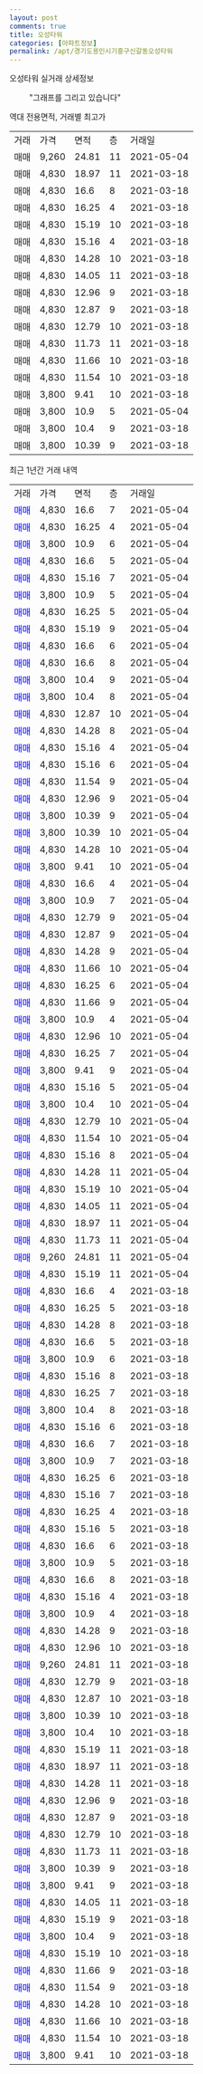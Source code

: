 ```yaml
---
layout: post
comments: true
title: 오성타워
categories: [아파트정보]
permalink: /apt/경기도용인시기흥구신갈동오성타워
---
```


오성타워 실거래 상세정보

<script type="text/javascript">
  google.charts.load('current', {'packages':['line', 'corechart']});
  google.charts.setOnLoadCallback(drawChart);

  function drawChart() {
    var data = new google.visualization.DataTable();
    data.addColumn('date', '거래일');
    data.addColumn('number', "매매");
    data.addColumn('number', "전세");
    data.addColumn('number', "전매");

    data.addRows([[new Date(Date.parse("2021-05-04")), 4830, null, null], [new Date(Date.parse("2021-05-04")), 4830, null, null], [new Date(Date.parse("2021-05-04")), 3800, null, null], [new Date(Date.parse("2021-05-04")), 4830, null, null], [new Date(Date.parse("2021-05-04")), 4830, null, null], [new Date(Date.parse("2021-05-04")), 3800, null, null], [new Date(Date.parse("2021-05-04")), 4830, null, null], [new Date(Date.parse("2021-05-04")), 4830, null, null], [new Date(Date.parse("2021-05-04")), 4830, null, null], [new Date(Date.parse("2021-05-04")), 4830, null, null], [new Date(Date.parse("2021-05-04")), 3800, null, null], [new Date(Date.parse("2021-05-04")), 3800, null, null], [new Date(Date.parse("2021-05-04")), 4830, null, null], [new Date(Date.parse("2021-05-04")), 4830, null, null], [new Date(Date.parse("2021-05-04")), 4830, null, null], [new Date(Date.parse("2021-05-04")), 4830, null, null], [new Date(Date.parse("2021-05-04")), 4830, null, null], [new Date(Date.parse("2021-05-04")), 4830, null, null], [new Date(Date.parse("2021-05-04")), 3800, null, null], [new Date(Date.parse("2021-05-04")), 3800, null, null], [new Date(Date.parse("2021-05-04")), 4830, null, null], [new Date(Date.parse("2021-05-04")), 3800, null, null], [new Date(Date.parse("2021-05-04")), 4830, null, null], [new Date(Date.parse("2021-05-04")), 3800, null, null], [new Date(Date.parse("2021-05-04")), 4830, null, null], [new Date(Date.parse("2021-05-04")), 4830, null, null], [new Date(Date.parse("2021-05-04")), 4830, null, null], [new Date(Date.parse("2021-05-04")), 4830, null, null], [new Date(Date.parse("2021-05-04")), 4830, null, null], [new Date(Date.parse("2021-05-04")), 4830, null, null], [new Date(Date.parse("2021-05-04")), 3800, null, null], [new Date(Date.parse("2021-05-04")), 4830, null, null], [new Date(Date.parse("2021-05-04")), 4830, null, null], [new Date(Date.parse("2021-05-04")), 3800, null, null], [new Date(Date.parse("2021-05-04")), 4830, null, null], [new Date(Date.parse("2021-05-04")), 3800, null, null], [new Date(Date.parse("2021-05-04")), 4830, null, null], [new Date(Date.parse("2021-05-04")), 4830, null, null], [new Date(Date.parse("2021-05-04")), 4830, null, null], [new Date(Date.parse("2021-05-04")), 4830, null, null], [new Date(Date.parse("2021-05-04")), 4830, null, null], [new Date(Date.parse("2021-05-04")), 4830, null, null], [new Date(Date.parse("2021-05-04")), 4830, null, null], [new Date(Date.parse("2021-05-04")), 4830, null, null], [new Date(Date.parse("2021-05-04")), 9260, null, null], [new Date(Date.parse("2021-05-04")), 4830, null, null], [new Date(Date.parse("2021-03-18")), 4830, null, null], [new Date(Date.parse("2021-03-18")), 4830, null, null], [new Date(Date.parse("2021-03-18")), 4830, null, null], [new Date(Date.parse("2021-03-18")), 4830, null, null], [new Date(Date.parse("2021-03-18")), 3800, null, null], [new Date(Date.parse("2021-03-18")), 4830, null, null], [new Date(Date.parse("2021-03-18")), 4830, null, null], [new Date(Date.parse("2021-03-18")), 3800, null, null], [new Date(Date.parse("2021-03-18")), 4830, null, null], [new Date(Date.parse("2021-03-18")), 4830, null, null], [new Date(Date.parse("2021-03-18")), 3800, null, null], [new Date(Date.parse("2021-03-18")), 4830, null, null], [new Date(Date.parse("2021-03-18")), 4830, null, null], [new Date(Date.parse("2021-03-18")), 4830, null, null], [new Date(Date.parse("2021-03-18")), 4830, null, null], [new Date(Date.parse("2021-03-18")), 4830, null, null], [new Date(Date.parse("2021-03-18")), 3800, null, null], [new Date(Date.parse("2021-03-18")), 4830, null, null], [new Date(Date.parse("2021-03-18")), 4830, null, null], [new Date(Date.parse("2021-03-18")), 3800, null, null], [new Date(Date.parse("2021-03-18")), 4830, null, null], [new Date(Date.parse("2021-03-18")), 4830, null, null], [new Date(Date.parse("2021-03-18")), 9260, null, null], [new Date(Date.parse("2021-03-18")), 4830, null, null], [new Date(Date.parse("2021-03-18")), 4830, null, null], [new Date(Date.parse("2021-03-18")), 3800, null, null], [new Date(Date.parse("2021-03-18")), 3800, null, null], [new Date(Date.parse("2021-03-18")), 4830, null, null], [new Date(Date.parse("2021-03-18")), 4830, null, null], [new Date(Date.parse("2021-03-18")), 4830, null, null], [new Date(Date.parse("2021-03-18")), 4830, null, null], [new Date(Date.parse("2021-03-18")), 4830, null, null], [new Date(Date.parse("2021-03-18")), 4830, null, null], [new Date(Date.parse("2021-03-18")), 4830, null, null], [new Date(Date.parse("2021-03-18")), 3800, null, null], [new Date(Date.parse("2021-03-18")), 3800, null, null], [new Date(Date.parse("2021-03-18")), 4830, null, null], [new Date(Date.parse("2021-03-18")), 4830, null, null], [new Date(Date.parse("2021-03-18")), 3800, null, null], [new Date(Date.parse("2021-03-18")), 4830, null, null], [new Date(Date.parse("2021-03-18")), 4830, null, null], [new Date(Date.parse("2021-03-18")), 4830, null, null], [new Date(Date.parse("2021-03-18")), 4830, null, null], [new Date(Date.parse("2021-03-18")), 4830, null, null], [new Date(Date.parse("2021-03-18")), 4830, null, null], [new Date(Date.parse("2021-03-18")), 3800, null, null]]);

    var options = {
      hAxis: {
        format: 'yyyy/MM/dd'
      },    
      lineWidth: 0,
      pointsVisible: true,    
      title: '최근 1년간 유형별 실거래가 분포',
      legend: { position: 'bottom' }
    };

    var formatter = new google.visualization.NumberFormat({pattern:'###,###'} );
    formatter.format(data, 1);
    formatter.format(data, 2);
    
    setTimeout(function() {
        var chart = new google.visualization.LineChart(document.getElementById('columnchart_material'));
        chart.draw(data, (options));
        document.getElementById('loading').style.display = 'none';
    }, 1000);
  }
</script>


<div id="loading" style="z-index:20; display: block; margin-left: 35px">"그래프를 그리고 있습니다"</div>
<div id="columnchart_material" style="width: 95%; margin-left: -35px; display: block"></div>

역대 전용면적, 거래별 최고가
<table class="sortable">
    <tr>
      <td>거래</td>
      <td>가격</td>
      <td>면적</td>
      <td>층</td>
      <td>거래일</td>
    </tr>
        <tr>
          <td>매매</td>
          <td>9,260</td>
          <td>24.81</td>
          <td>11</td>
          <td>2021-05-04</td>
        </tr>            <tr>
          <td>매매</td>
          <td>4,830</td>
          <td>18.97</td>
          <td>11</td>
          <td>2021-03-18</td>
        </tr>            <tr>
          <td>매매</td>
          <td>4,830</td>
          <td>16.6</td>
          <td>8</td>
          <td>2021-03-18</td>
        </tr>            <tr>
          <td>매매</td>
          <td>4,830</td>
          <td>16.25</td>
          <td>4</td>
          <td>2021-03-18</td>
        </tr>            <tr>
          <td>매매</td>
          <td>4,830</td>
          <td>15.19</td>
          <td>10</td>
          <td>2021-03-18</td>
        </tr>            <tr>
          <td>매매</td>
          <td>4,830</td>
          <td>15.16</td>
          <td>4</td>
          <td>2021-03-18</td>
        </tr>            <tr>
          <td>매매</td>
          <td>4,830</td>
          <td>14.28</td>
          <td>10</td>
          <td>2021-03-18</td>
        </tr>            <tr>
          <td>매매</td>
          <td>4,830</td>
          <td>14.05</td>
          <td>11</td>
          <td>2021-03-18</td>
        </tr>            <tr>
          <td>매매</td>
          <td>4,830</td>
          <td>12.96</td>
          <td>9</td>
          <td>2021-03-18</td>
        </tr>            <tr>
          <td>매매</td>
          <td>4,830</td>
          <td>12.87</td>
          <td>9</td>
          <td>2021-03-18</td>
        </tr>            <tr>
          <td>매매</td>
          <td>4,830</td>
          <td>12.79</td>
          <td>10</td>
          <td>2021-03-18</td>
        </tr>            <tr>
          <td>매매</td>
          <td>4,830</td>
          <td>11.73</td>
          <td>11</td>
          <td>2021-03-18</td>
        </tr>            <tr>
          <td>매매</td>
          <td>4,830</td>
          <td>11.66</td>
          <td>10</td>
          <td>2021-03-18</td>
        </tr>            <tr>
          <td>매매</td>
          <td>4,830</td>
          <td>11.54</td>
          <td>10</td>
          <td>2021-03-18</td>
        </tr>            <tr>
          <td>매매</td>
          <td>3,800</td>
          <td>9.41</td>
          <td>10</td>
          <td>2021-03-18</td>
        </tr>            <tr>
          <td>매매</td>
          <td>3,800</td>
          <td>10.9</td>
          <td>5</td>
          <td>2021-05-04</td>
        </tr>            <tr>
          <td>매매</td>
          <td>3,800</td>
          <td>10.4</td>
          <td>9</td>
          <td>2021-03-18</td>
        </tr>            <tr>
          <td>매매</td>
          <td>3,800</td>
          <td>10.39</td>
          <td>9</td>
          <td>2021-03-18</td>
        </tr>        
    
    
</table>

최근 1년간 거래 내역

<table class="sortable">
    <tr>
      <td>거래</td>
      <td>가격</td>
      <td>면적</td>
      <td>층</td>
      <td>거래일</td>
    </tr>
    <tr>
      <td><a style="color: blue">매매</a></td>
      <td>4,830</td>
      <td>16.6</td>
      <td>7</td>
      <td>2021-05-04</td>
    </tr>          <tr>
      <td><a style="color: blue">매매</a></td>
      <td>4,830</td>
      <td>16.25</td>
      <td>4</td>
      <td>2021-05-04</td>
    </tr>          <tr>
      <td><a style="color: blue">매매</a></td>
      <td>3,800</td>
      <td>10.9</td>
      <td>6</td>
      <td>2021-05-04</td>
    </tr>          <tr>
      <td><a style="color: blue">매매</a></td>
      <td>4,830</td>
      <td>16.6</td>
      <td>5</td>
      <td>2021-05-04</td>
    </tr>          <tr>
      <td><a style="color: blue">매매</a></td>
      <td>4,830</td>
      <td>15.16</td>
      <td>7</td>
      <td>2021-05-04</td>
    </tr>          <tr>
      <td><a style="color: blue">매매</a></td>
      <td>3,800</td>
      <td>10.9</td>
      <td>5</td>
      <td>2021-05-04</td>
    </tr>          <tr>
      <td><a style="color: blue">매매</a></td>
      <td>4,830</td>
      <td>16.25</td>
      <td>5</td>
      <td>2021-05-04</td>
    </tr>          <tr>
      <td><a style="color: blue">매매</a></td>
      <td>4,830</td>
      <td>15.19</td>
      <td>9</td>
      <td>2021-05-04</td>
    </tr>          <tr>
      <td><a style="color: blue">매매</a></td>
      <td>4,830</td>
      <td>16.6</td>
      <td>6</td>
      <td>2021-05-04</td>
    </tr>          <tr>
      <td><a style="color: blue">매매</a></td>
      <td>4,830</td>
      <td>16.6</td>
      <td>8</td>
      <td>2021-05-04</td>
    </tr>          <tr>
      <td><a style="color: blue">매매</a></td>
      <td>3,800</td>
      <td>10.4</td>
      <td>9</td>
      <td>2021-05-04</td>
    </tr>          <tr>
      <td><a style="color: blue">매매</a></td>
      <td>3,800</td>
      <td>10.4</td>
      <td>8</td>
      <td>2021-05-04</td>
    </tr>          <tr>
      <td><a style="color: blue">매매</a></td>
      <td>4,830</td>
      <td>12.87</td>
      <td>10</td>
      <td>2021-05-04</td>
    </tr>          <tr>
      <td><a style="color: blue">매매</a></td>
      <td>4,830</td>
      <td>14.28</td>
      <td>8</td>
      <td>2021-05-04</td>
    </tr>          <tr>
      <td><a style="color: blue">매매</a></td>
      <td>4,830</td>
      <td>15.16</td>
      <td>4</td>
      <td>2021-05-04</td>
    </tr>          <tr>
      <td><a style="color: blue">매매</a></td>
      <td>4,830</td>
      <td>15.16</td>
      <td>6</td>
      <td>2021-05-04</td>
    </tr>          <tr>
      <td><a style="color: blue">매매</a></td>
      <td>4,830</td>
      <td>11.54</td>
      <td>9</td>
      <td>2021-05-04</td>
    </tr>          <tr>
      <td><a style="color: blue">매매</a></td>
      <td>4,830</td>
      <td>12.96</td>
      <td>9</td>
      <td>2021-05-04</td>
    </tr>          <tr>
      <td><a style="color: blue">매매</a></td>
      <td>3,800</td>
      <td>10.39</td>
      <td>9</td>
      <td>2021-05-04</td>
    </tr>          <tr>
      <td><a style="color: blue">매매</a></td>
      <td>3,800</td>
      <td>10.39</td>
      <td>10</td>
      <td>2021-05-04</td>
    </tr>          <tr>
      <td><a style="color: blue">매매</a></td>
      <td>4,830</td>
      <td>14.28</td>
      <td>10</td>
      <td>2021-05-04</td>
    </tr>          <tr>
      <td><a style="color: blue">매매</a></td>
      <td>3,800</td>
      <td>9.41</td>
      <td>10</td>
      <td>2021-05-04</td>
    </tr>          <tr>
      <td><a style="color: blue">매매</a></td>
      <td>4,830</td>
      <td>16.6</td>
      <td>4</td>
      <td>2021-05-04</td>
    </tr>          <tr>
      <td><a style="color: blue">매매</a></td>
      <td>3,800</td>
      <td>10.9</td>
      <td>7</td>
      <td>2021-05-04</td>
    </tr>          <tr>
      <td><a style="color: blue">매매</a></td>
      <td>4,830</td>
      <td>12.79</td>
      <td>9</td>
      <td>2021-05-04</td>
    </tr>          <tr>
      <td><a style="color: blue">매매</a></td>
      <td>4,830</td>
      <td>12.87</td>
      <td>9</td>
      <td>2021-05-04</td>
    </tr>          <tr>
      <td><a style="color: blue">매매</a></td>
      <td>4,830</td>
      <td>14.28</td>
      <td>9</td>
      <td>2021-05-04</td>
    </tr>          <tr>
      <td><a style="color: blue">매매</a></td>
      <td>4,830</td>
      <td>11.66</td>
      <td>10</td>
      <td>2021-05-04</td>
    </tr>          <tr>
      <td><a style="color: blue">매매</a></td>
      <td>4,830</td>
      <td>16.25</td>
      <td>6</td>
      <td>2021-05-04</td>
    </tr>          <tr>
      <td><a style="color: blue">매매</a></td>
      <td>4,830</td>
      <td>11.66</td>
      <td>9</td>
      <td>2021-05-04</td>
    </tr>          <tr>
      <td><a style="color: blue">매매</a></td>
      <td>3,800</td>
      <td>10.9</td>
      <td>4</td>
      <td>2021-05-04</td>
    </tr>          <tr>
      <td><a style="color: blue">매매</a></td>
      <td>4,830</td>
      <td>12.96</td>
      <td>10</td>
      <td>2021-05-04</td>
    </tr>          <tr>
      <td><a style="color: blue">매매</a></td>
      <td>4,830</td>
      <td>16.25</td>
      <td>7</td>
      <td>2021-05-04</td>
    </tr>          <tr>
      <td><a style="color: blue">매매</a></td>
      <td>3,800</td>
      <td>9.41</td>
      <td>9</td>
      <td>2021-05-04</td>
    </tr>          <tr>
      <td><a style="color: blue">매매</a></td>
      <td>4,830</td>
      <td>15.16</td>
      <td>5</td>
      <td>2021-05-04</td>
    </tr>          <tr>
      <td><a style="color: blue">매매</a></td>
      <td>3,800</td>
      <td>10.4</td>
      <td>10</td>
      <td>2021-05-04</td>
    </tr>          <tr>
      <td><a style="color: blue">매매</a></td>
      <td>4,830</td>
      <td>12.79</td>
      <td>10</td>
      <td>2021-05-04</td>
    </tr>          <tr>
      <td><a style="color: blue">매매</a></td>
      <td>4,830</td>
      <td>11.54</td>
      <td>10</td>
      <td>2021-05-04</td>
    </tr>          <tr>
      <td><a style="color: blue">매매</a></td>
      <td>4,830</td>
      <td>15.16</td>
      <td>8</td>
      <td>2021-05-04</td>
    </tr>          <tr>
      <td><a style="color: blue">매매</a></td>
      <td>4,830</td>
      <td>14.28</td>
      <td>11</td>
      <td>2021-05-04</td>
    </tr>          <tr>
      <td><a style="color: blue">매매</a></td>
      <td>4,830</td>
      <td>15.19</td>
      <td>10</td>
      <td>2021-05-04</td>
    </tr>          <tr>
      <td><a style="color: blue">매매</a></td>
      <td>4,830</td>
      <td>14.05</td>
      <td>11</td>
      <td>2021-05-04</td>
    </tr>          <tr>
      <td><a style="color: blue">매매</a></td>
      <td>4,830</td>
      <td>18.97</td>
      <td>11</td>
      <td>2021-05-04</td>
    </tr>          <tr>
      <td><a style="color: blue">매매</a></td>
      <td>4,830</td>
      <td>11.73</td>
      <td>11</td>
      <td>2021-05-04</td>
    </tr>          <tr>
      <td><a style="color: blue">매매</a></td>
      <td>9,260</td>
      <td>24.81</td>
      <td>11</td>
      <td>2021-05-04</td>
    </tr>          <tr>
      <td><a style="color: blue">매매</a></td>
      <td>4,830</td>
      <td>15.19</td>
      <td>11</td>
      <td>2021-05-04</td>
    </tr>          <tr>
      <td><a style="color: blue">매매</a></td>
      <td>4,830</td>
      <td>16.6</td>
      <td>4</td>
      <td>2021-03-18</td>
    </tr>          <tr>
      <td><a style="color: blue">매매</a></td>
      <td>4,830</td>
      <td>16.25</td>
      <td>5</td>
      <td>2021-03-18</td>
    </tr>          <tr>
      <td><a style="color: blue">매매</a></td>
      <td>4,830</td>
      <td>14.28</td>
      <td>8</td>
      <td>2021-03-18</td>
    </tr>          <tr>
      <td><a style="color: blue">매매</a></td>
      <td>4,830</td>
      <td>16.6</td>
      <td>5</td>
      <td>2021-03-18</td>
    </tr>          <tr>
      <td><a style="color: blue">매매</a></td>
      <td>3,800</td>
      <td>10.9</td>
      <td>6</td>
      <td>2021-03-18</td>
    </tr>          <tr>
      <td><a style="color: blue">매매</a></td>
      <td>4,830</td>
      <td>15.16</td>
      <td>8</td>
      <td>2021-03-18</td>
    </tr>          <tr>
      <td><a style="color: blue">매매</a></td>
      <td>4,830</td>
      <td>16.25</td>
      <td>7</td>
      <td>2021-03-18</td>
    </tr>          <tr>
      <td><a style="color: blue">매매</a></td>
      <td>3,800</td>
      <td>10.4</td>
      <td>8</td>
      <td>2021-03-18</td>
    </tr>          <tr>
      <td><a style="color: blue">매매</a></td>
      <td>4,830</td>
      <td>15.16</td>
      <td>6</td>
      <td>2021-03-18</td>
    </tr>          <tr>
      <td><a style="color: blue">매매</a></td>
      <td>4,830</td>
      <td>16.6</td>
      <td>7</td>
      <td>2021-03-18</td>
    </tr>          <tr>
      <td><a style="color: blue">매매</a></td>
      <td>3,800</td>
      <td>10.9</td>
      <td>7</td>
      <td>2021-03-18</td>
    </tr>          <tr>
      <td><a style="color: blue">매매</a></td>
      <td>4,830</td>
      <td>16.25</td>
      <td>6</td>
      <td>2021-03-18</td>
    </tr>          <tr>
      <td><a style="color: blue">매매</a></td>
      <td>4,830</td>
      <td>15.16</td>
      <td>7</td>
      <td>2021-03-18</td>
    </tr>          <tr>
      <td><a style="color: blue">매매</a></td>
      <td>4,830</td>
      <td>16.25</td>
      <td>4</td>
      <td>2021-03-18</td>
    </tr>          <tr>
      <td><a style="color: blue">매매</a></td>
      <td>4,830</td>
      <td>15.16</td>
      <td>5</td>
      <td>2021-03-18</td>
    </tr>          <tr>
      <td><a style="color: blue">매매</a></td>
      <td>4,830</td>
      <td>16.6</td>
      <td>6</td>
      <td>2021-03-18</td>
    </tr>          <tr>
      <td><a style="color: blue">매매</a></td>
      <td>3,800</td>
      <td>10.9</td>
      <td>5</td>
      <td>2021-03-18</td>
    </tr>          <tr>
      <td><a style="color: blue">매매</a></td>
      <td>4,830</td>
      <td>16.6</td>
      <td>8</td>
      <td>2021-03-18</td>
    </tr>          <tr>
      <td><a style="color: blue">매매</a></td>
      <td>4,830</td>
      <td>15.16</td>
      <td>4</td>
      <td>2021-03-18</td>
    </tr>          <tr>
      <td><a style="color: blue">매매</a></td>
      <td>3,800</td>
      <td>10.9</td>
      <td>4</td>
      <td>2021-03-18</td>
    </tr>          <tr>
      <td><a style="color: blue">매매</a></td>
      <td>4,830</td>
      <td>14.28</td>
      <td>9</td>
      <td>2021-03-18</td>
    </tr>          <tr>
      <td><a style="color: blue">매매</a></td>
      <td>4,830</td>
      <td>12.96</td>
      <td>10</td>
      <td>2021-03-18</td>
    </tr>          <tr>
      <td><a style="color: blue">매매</a></td>
      <td>9,260</td>
      <td>24.81</td>
      <td>11</td>
      <td>2021-03-18</td>
    </tr>          <tr>
      <td><a style="color: blue">매매</a></td>
      <td>4,830</td>
      <td>12.79</td>
      <td>9</td>
      <td>2021-03-18</td>
    </tr>          <tr>
      <td><a style="color: blue">매매</a></td>
      <td>4,830</td>
      <td>12.87</td>
      <td>10</td>
      <td>2021-03-18</td>
    </tr>          <tr>
      <td><a style="color: blue">매매</a></td>
      <td>3,800</td>
      <td>10.39</td>
      <td>10</td>
      <td>2021-03-18</td>
    </tr>          <tr>
      <td><a style="color: blue">매매</a></td>
      <td>3,800</td>
      <td>10.4</td>
      <td>10</td>
      <td>2021-03-18</td>
    </tr>          <tr>
      <td><a style="color: blue">매매</a></td>
      <td>4,830</td>
      <td>15.19</td>
      <td>11</td>
      <td>2021-03-18</td>
    </tr>          <tr>
      <td><a style="color: blue">매매</a></td>
      <td>4,830</td>
      <td>18.97</td>
      <td>11</td>
      <td>2021-03-18</td>
    </tr>          <tr>
      <td><a style="color: blue">매매</a></td>
      <td>4,830</td>
      <td>14.28</td>
      <td>11</td>
      <td>2021-03-18</td>
    </tr>          <tr>
      <td><a style="color: blue">매매</a></td>
      <td>4,830</td>
      <td>12.96</td>
      <td>9</td>
      <td>2021-03-18</td>
    </tr>          <tr>
      <td><a style="color: blue">매매</a></td>
      <td>4,830</td>
      <td>12.87</td>
      <td>9</td>
      <td>2021-03-18</td>
    </tr>          <tr>
      <td><a style="color: blue">매매</a></td>
      <td>4,830</td>
      <td>12.79</td>
      <td>10</td>
      <td>2021-03-18</td>
    </tr>          <tr>
      <td><a style="color: blue">매매</a></td>
      <td>4,830</td>
      <td>11.73</td>
      <td>11</td>
      <td>2021-03-18</td>
    </tr>          <tr>
      <td><a style="color: blue">매매</a></td>
      <td>3,800</td>
      <td>10.39</td>
      <td>9</td>
      <td>2021-03-18</td>
    </tr>          <tr>
      <td><a style="color: blue">매매</a></td>
      <td>3,800</td>
      <td>9.41</td>
      <td>9</td>
      <td>2021-03-18</td>
    </tr>          <tr>
      <td><a style="color: blue">매매</a></td>
      <td>4,830</td>
      <td>14.05</td>
      <td>11</td>
      <td>2021-03-18</td>
    </tr>          <tr>
      <td><a style="color: blue">매매</a></td>
      <td>4,830</td>
      <td>15.19</td>
      <td>9</td>
      <td>2021-03-18</td>
    </tr>          <tr>
      <td><a style="color: blue">매매</a></td>
      <td>3,800</td>
      <td>10.4</td>
      <td>9</td>
      <td>2021-03-18</td>
    </tr>          <tr>
      <td><a style="color: blue">매매</a></td>
      <td>4,830</td>
      <td>15.19</td>
      <td>10</td>
      <td>2021-03-18</td>
    </tr>          <tr>
      <td><a style="color: blue">매매</a></td>
      <td>4,830</td>
      <td>11.66</td>
      <td>9</td>
      <td>2021-03-18</td>
    </tr>          <tr>
      <td><a style="color: blue">매매</a></td>
      <td>4,830</td>
      <td>11.54</td>
      <td>9</td>
      <td>2021-03-18</td>
    </tr>          <tr>
      <td><a style="color: blue">매매</a></td>
      <td>4,830</td>
      <td>14.28</td>
      <td>10</td>
      <td>2021-03-18</td>
    </tr>          <tr>
      <td><a style="color: blue">매매</a></td>
      <td>4,830</td>
      <td>11.66</td>
      <td>10</td>
      <td>2021-03-18</td>
    </tr>          <tr>
      <td><a style="color: blue">매매</a></td>
      <td>4,830</td>
      <td>11.54</td>
      <td>10</td>
      <td>2021-03-18</td>
    </tr>          <tr>
      <td><a style="color: blue">매매</a></td>
      <td>3,800</td>
      <td>9.41</td>
      <td>10</td>
      <td>2021-03-18</td>
    </tr>      </table>

